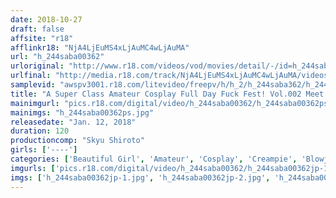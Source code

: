 ```yaml
---
date: 2018-10-27
draft: false
affsite: "r18"
afflinkr18: "NjA4LjEuMS4xLjAuMC4wLjAuMA"
url: "h_244saba00362"
urloriginal: "http://www.r18.com/videos/vod/movies/detail/-/id=h_244saba00362"
urlfinal: "http://media.r18.com/track/NjA4LjEuMS4xLjAuMC4wLjAuMA/videos/vod/movies/detail/-/id=h_244saba00362"
samplevid: "awspv3001.r18.com/litevideo/freepv/h/h_2/h_244saba362/h_244saba362_dmb_w.mp4"
title: "A Super Class Amateur Cosplay Full Day Fuck Fest! Vol.002 Meet Miu (Not Her Real Name), A Part-Time Worker At A Cake Shop 21 Years Old E Cup Titties"
mainimgurl: "pics.r18.com/digital/video/h_244saba00362/h_244saba00362ps.jpg"
mainimgs: "h_244saba00362ps.jpg"
releasedate: "Jan. 12, 2018"
duration: 120
productioncomp: "Skyu Shiroto"
girls: ['----']
categories: ['Beautiful Girl', 'Amateur', 'Cosplay', 'Creampie', 'Blowjob', 'Hi-Def']
imgurls: ['pics.r18.com/digital/video/h_244saba00362/h_244saba00362jp-1.jpg', 'pics.r18.com/digital/video/h_244saba00362/h_244saba00362jp-2.jpg', 'pics.r18.com/digital/video/h_244saba00362/h_244saba00362jp-3.jpg', 'pics.r18.com/digital/video/h_244saba00362/h_244saba00362jp-4.jpg', 'pics.r18.com/digital/video/h_244saba00362/h_244saba00362jp-5.jpg', 'pics.r18.com/digital/video/h_244saba00362/h_244saba00362jp-6.jpg', 'pics.r18.com/digital/video/h_244saba00362/h_244saba00362jp-7.jpg', 'pics.r18.com/digital/video/h_244saba00362/h_244saba00362jp-8.jpg', 'pics.r18.com/digital/video/h_244saba00362/h_244saba00362jp-9.jpg', 'pics.r18.com/digital/video/h_244saba00362/h_244saba00362jp-10.jpg', 'pics.r18.com/digital/video/h_244saba00362/h_244saba00362jp-11.jpg', 'pics.r18.com/digital/video/h_244saba00362/h_244saba00362jp-12.jpg', 'pics.r18.com/digital/video/h_244saba00362/h_244saba00362jp-13.jpg', 'pics.r18.com/digital/video/h_244saba00362/h_244saba00362jp-14.jpg', 'pics.r18.com/digital/video/h_244saba00362/h_244saba00362jp-15.jpg', 'pics.r18.com/digital/video/h_244saba00362/h_244saba00362jp-16.jpg', 'pics.r18.com/digital/video/h_244saba00362/h_244saba00362jp-17.jpg', 'pics.r18.com/digital/video/h_244saba00362/h_244saba00362jp-18.jpg', 'pics.r18.com/digital/video/h_244saba00362/h_244saba00362jp-19.jpg', 'pics.r18.com/digital/video/h_244saba00362/h_244saba00362jp-20.jpg']
imgs: ['h_244saba00362jp-1.jpg', 'h_244saba00362jp-2.jpg', 'h_244saba00362jp-3.jpg', 'h_244saba00362jp-4.jpg', 'h_244saba00362jp-5.jpg', 'h_244saba00362jp-6.jpg', 'h_244saba00362jp-7.jpg', 'h_244saba00362jp-8.jpg', 'h_244saba00362jp-9.jpg', 'h_244saba00362jp-10.jpg', 'h_244saba00362jp-11.jpg', 'h_244saba00362jp-12.jpg', 'h_244saba00362jp-13.jpg', 'h_244saba00362jp-14.jpg', 'h_244saba00362jp-15.jpg', 'h_244saba00362jp-16.jpg', 'h_244saba00362jp-17.jpg', 'h_244saba00362jp-18.jpg', 'h_244saba00362jp-19.jpg', 'h_244saba00362jp-20.jpg']
---
```

